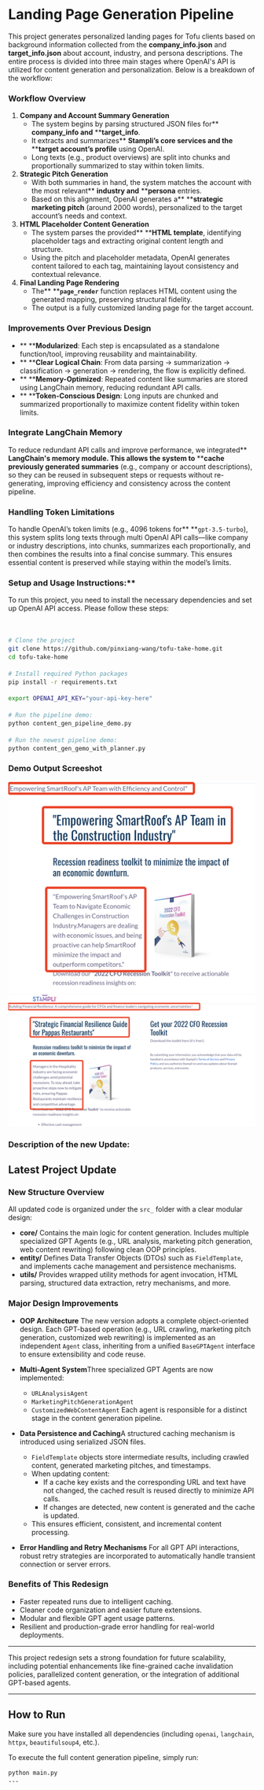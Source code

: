 # Landing Page Generation Pipeline

This project generates personalized landing pages for Tofu clients based on background information collected from the **company_info.json** and **target_info.json** about account, industry, and persona descriptions. The entire process is divided into three main stages where OpenAI's API is utilized for content generation and personalization. Below is a breakdown of the workflow:

### **Workflow Overview**

1. **Company and Account Summary Generation**
   * The system begins by parsing structured JSON files for** ****company\_info** and** ****target\_info**.
   * It extracts and summarizes** ****Stampli’s core services** and the** ****target account’s profile** using OpenAI.
   * Long texts (e.g., product overviews) are split into chunks and proportionally summarized to stay within token limits.
2. **Strategic Pitch Generation**
   * With both summaries in hand, the system matches the account with the most relevant** ****industry** and** ****persona** entries.
   * Based on this alignment, OpenAI generates a** ****strategic marketing pitch** (around 2000 words), personalized to the target account’s needs and context.
3. **HTML Placeholder Content Generation**
   * The system parses the provided** ****HTML template**, identifying placeholder tags and extracting original content length and structure.
   * Using the pitch and placeholder metadata, OpenAI generates content tailored to each tag, maintaining layout consistency and contextual relevance.
4. **Final Landing Page Rendering**
   * The** ****`page_render`** function replaces HTML content using the generated mapping, preserving structural fidelity.
   * The output is a fully customized landing page for the target account.

### **Improvements Over Previous Design**

* ** ****Modularized**: Each step is encapsulated as a standalone function/tool, improving reusability and maintainability.
* ** ****Clear Logical Chain**: From data parsing → summarization → classification → generation → rendering, the flow is explicitly defined.
* ** ****Memory-Optimized**: Repeated content like summaries are stored using LangChain memory, reducing redundant API calls.
* ** ****Token-Conscious Design**: Long inputs are chunked and summarized proportionally to maximize content fidelity within token limits.

### **Integrate LangChain Memory**

To reduce redundant API calls and improve performance, we integrated** ****LangChain's memory module**. This allows the system to** ****cache previously generated summaries** (e.g., company or account descriptions), so they can be reused in subsequent steps or requests without re-generating, improving efficiency and consistency across the content pipeline.

### **Handling Token Limitations**

To handle OpenAI’s token limits (e.g., 4096 tokens for** **`gpt-3.5-turbo`), this system splits long texts through multi OpenAI API calls—like company or industry descriptions, into chunks, summarizes each proportionally, and then combines the results into a final concise summary. This ensures essential content is preserved while staying within the model’s limits.

### **Setup and Usage Instructions:****

To run this project, you need to install the necessary dependencies and set up OpenAI API access. Please follow these steps:

```bash


# Clone the project
git clone https://github.com/pinxiang-wang/tofu-take-home.git
cd tofu-take-home

# Install required Python packages
pip install -r requirements.txt

export OPENAI_API_KEY="your-api-key-here"

# Run the pipeline demo:
python content_gen_pipeline_demo.py

# Run the newest pipeline demo:
python content_gen_gemo_with_planner.py

```

### Demo Output Screeshot

![1745425686964](images/README/1745425686964.png)![1745425777636](images/README/1745425777636.png)

### Description of the new Update:

## Latest Project Update 

### New Structure Overview

All updated code is organized under the `src_` folder with a clear modular design:

- **core/**
  Contains the main logic for content generation.
  Includes multiple specialized GPT Agents (e.g., URL analysis, marketing pitch generation, web content rewriting) following clean OOP principles.
- **entity/**
  Defines Data Transfer Objects (DTOs) such as `FieldTemplate`, and implements cache management and persistence mechanisms.
- **utils/**
  Provides wrapped utility methods for agent invocation, HTML parsing, structured data extraction, retry mechanisms, and more.

### Major Design Improvements

- **OOP Architecture**
  The new version adopts a complete object-oriented design.
  Each GPT-based operation (e.g., URL crawling, marketing pitch generation, customized web rewriting) is implemented as an independent `Agent` class, inheriting from a unified `BaseGPTAgent` interface to ensure extensibility and code reuse.
- **Multi-Agent System**Three specialized GPT Agents are now implemented:

  - `URLAnalysisAgent`
  - `MarketingPitchGenerationAgent`
  - `CustomizedWebContentAgent`
    Each agent is responsible for a distinct stage in the content generation pipeline.
- **Data Persistence and Caching**A structured caching mechanism is introduced using serialized JSON files.

  - `FieldTemplate` objects store intermediate results, including crawled content, generated marketing pitches, and timestamps.
  - When updating content:
    - If a cache key exists and the corresponding URL and text have not changed, the cached result is reused directly to minimize API calls.
    - If changes are detected, new content is generated and the cache is updated.
  - This ensures efficient, consistent, and incremental content processing.
- **Error Handling and Retry Mechanisms**
  For all GPT API interactions, robust retry strategies are incorporated to automatically handle transient connection or server errors.

### Benefits of This Redesign

- Faster repeated runs due to intelligent caching.
- Cleaner code organization and easier future extensions.
- Modular and flexible GPT agent usage patterns.
- Resilient and production-grade error handling for real-world deployments.

---

This project redesign sets a strong foundation for future scalability, including potential enhancements like fine-grained cache invalidation policies, parallelized content generation, or the integration of additional GPT-based agents.

---
## How to Run

Make sure you have installed all dependencies (including `openai`, `langchain`, `httpx`, `beautifulsoup4`, etc.).

To execute the full content generation pipeline, simply run:

```bash
python main.py
---
